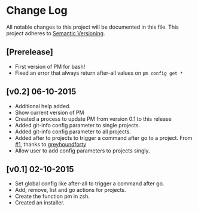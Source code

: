 # Change Log
All notable changes to this project will be documented in this file.
This project adheres to [Semantic Versioning](http://semver.org/).

## [Prerelease]

- First version of PM for bash!
- Fixed an error that always return after-all values on `pm config get *`

## [v0.2] 06-10-2015

- Additional help added.
- Show current version of PM
- Created a process to update PM from version 0.1 to this release
- Added git-info config parameter to single projects.
- Added git-info config parameter to all projects.
- Added after to projects to trigger a command after go to a project. From [#1](https://github.com/Angelmmiguel/pm/issues/1), thanks to [greyhoundforty](https://github.com/greyhoundforty)
- Allow user to add config parameters to projects singly.

## [v0.1] 02-10-2015

- Set global config like after-all to trigger a command after go.
- Add, remove, list and go actions for projects.
- Create the function pm in zsh.
- Created an installer.